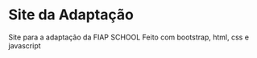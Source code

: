 # Site da Adaptação
Site para a adaptação da FIAP SCHOOL
Feito com bootstrap, html, css e javascript